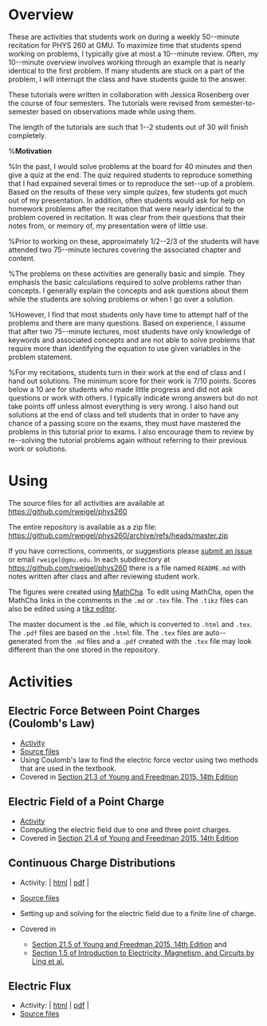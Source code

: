 # Overview

These are activities that students work on during a weekly 50--minute recitation for PHYS 260 at GMU. To maximize time that students spend working on problems, I typically give at most a 10--minute review. Often, my 10--minute overview involves working through an example that is nearly identical to the first problem. If many students are stuck on a part of the problem, I will interrupt the class and have students guide to the answer.

These tutorials were written in collaboration with Jessica Rosenberg over the course of four semesters. The tutorials were revised from semester-to-semester based on observations made while using them.

The length of the tutorials are such that 1--2 students out of 30 will finish completely. 

%**Motivation**

%In the past, I would solve problems at the board for 40 minutes and then give a quiz at the end. The quiz required students to reproduce something that I had expained several times or to reproduce the set--up of a problem. Based on the results of these very simple quizes, few students got much out of my presentation. In addition, often students would ask for help on homework problems after the recitation that were nearly identical to the problem covered in recitation. It was clear from their questions that their notes from, or memory of, my presentation were of little use.

%Prior to working on these, approximately 1/2--2/3 of the students will have attended two 75--minute lectures covering the associated chapter and content.

%The problems on these activities are generally basic and simple. They emphasis the basic calculations required to solve problems rather than concepts. I generally explain the concepts and ask questions about them while the students are solving problems or when I go over a solution.

%However, I find that most students only have time to attempt half of the problems and there are many questions. Based on experience, I assume that after two 75--minute lectures, most students have only knowledge of keywords and associated concepts and are not able to solve problems that require more than identifying the equation to use given variables in the problem statement.

%For my recitations, students turn in their work at the end of class and I hand out solutions. The minimum score for their work is 7/10 points. Scores below a 10 are for students who made little progress and did not ask questions or work with others. I typically indicate wrong answers but do not take points off unless almost everything is very wrong. I also hand out solutions at the end of class and tell students that in order to have any chance of a passing score on the exams, they must have mastered the problems in this tutorial prior to exams. I also encourage them to review by re--solving the tutorial problems again without referring to their previous work or solutions.

# Using

The source files for all activities are available at https://github.com/rweigel/phys260

The entire repository is available as a zip file: https://github.com/rweigel/phys260/archive/refs/heads/master.zip

If you have corrections, comments, or suggestions please [submit an issue](https://github.com/rweigel/phys260/issues) or email `rweigel@gmu.edu`. In each subdirectory at https://github.com/rweigel/phys260 there is a file named `README.md` with notes written after class and after reviewing student work.

The figures were created using [MathCha](https://www.mathcha.io/). To edit using MathCha, open the MathCha links in the comments in the `.md` or `.tex` file. The `.tikz` files can also be edited using a [tikz editor](https://www.google.com/search?q=tikz+editor).

The master document is the `.md` file, which is converted to `.html` and `.tex`. The `.pdf` files are based on the `.html` file. The `.tex` files are auto--generated from the `.md` files and a `.pdf` created with the `.tex` file may look different than the one stored in the repository.

# Activities

## Electric Force Between Point Charges (Coulomb's Law)

* [Activity](Electric_Force/Electric_Force.md) 
* [Source files](https://github.com/rweigel/phys260/tree/master/Electric_Force) 
* Using Coulomb's law to find the electric force vector using two methods that are used in the textbook.
* Covered in [Section 21.3 of Young and Freedman 2015, 14th Edition](https://drive.google.com/file/d/1JS_pBuNEwXdz9IzpSBFPJffgVacZmqN7/view?usp=sharing_remove_)

## Electric Field of a Point Charge

* [Activity](Electric_Field/Electric_Field.md) 
* Computing the electric field due to one and three point charges.
* Covered in [Section 21.4 of Young and Freedman 2015, 14th Edition](https://drive.google.com/file/d/1JS_pBuNEwXdz9IzpSBFPJffgVacZmqN7/view?usp=sharing_remove_)

## Continuous Charge Distributions
* Activity: | [html](Continuous_Charge_Distributions/Continuous_Charge_Distributions.html) |  [pdf](Continuous_Charge_Distributions/Continuous_Charge_Distributions.pdf) |
* [Source files](https://github.com/rweigel/phys260/tree/master/Continuous_Charge_Distributions)

* Setting up and solving for the electric field due to a finite line of charge.
* Covered in
    * [Section 21.5 of Young and Freedman 2015, 14th Edition](https://drive.google.com/file/d/1JS_pBuNEwXdz9IzpSBFPJffgVacZmqN7/view?usp=sharing_remove_) and
    * [Section 1.5 of Introduction to Electricity, Magnetism, and Circuits by Ling et al.](https://openpress.usask.ca/physics155/chapter/1-5-calculating-electric-fields-of-charge-distributions/)

## Electric Flux
* Activity: | [html](Electric_Flux/Electric_Flux.html) |  [pdf](Electric_Flux/Electric_Flux.pdf) |
* [Source files](https://github.com/rweigel/phys260/tree/master/Electric_Flux)
